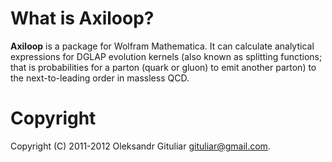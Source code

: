 What is Axiloop?
================

**Axiloop** is a package for Wolfram Mathematica. It can calculate analytical
expressions for DGLAP evolution kernels (also known as splitting functions; that
is probabilities for a parton (quark or gluon) to emit another parton) to the
next-to-leading order in massless QCD.


Copyright
=========

Copyright (C) 2011-2012 Oleksandr Gituliar <gituliar@gmail.com>.

